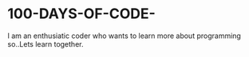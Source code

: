 # 100-DAYS-OF-CODE-
I am an enthusiatic coder who wants to learn more about programming  so..Lets learn together.
